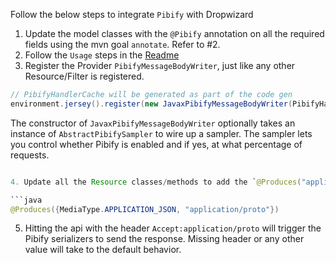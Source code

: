 Follow the below steps to integrate `Pibify` with Dropwizard

1. Update the model classes with the `@Pibify` annotation on all the required fields using the mvn goal `annotate`. Refer to #2. 
2. Follow the `Usage` steps in the [Readme](README.md)
3. Register the Provider `PibifyMessageBodyWriter`, just like any other Resource/Filter is registered.

```java
// PibifyHandlerCache will be generated as part of the code gen
environment.jersey().register(new JavaxPibifyMessageBodyWriter(PibifyHandlerCache.getInstance()));
```

The constructor of `JavaxPibifyMessageBodyWriter` optionally takes an instance of `AbstractPibifySampler` to wire up a
sampler.
The sampler lets you control whether Pibify is enabled and if yes, at what percentage of requests.

```java

4. Update all the Resource classes/methods to add the `@Produces("application/proto")` annotation

```java
@Produces({MediaType.APPLICATION_JSON, "application/proto"})
```

5. Hitting the api with the header `Accept:application/proto` will trigger the Pibify serializers to send the response.
   Missing header or any other value will take to the default behavior.
